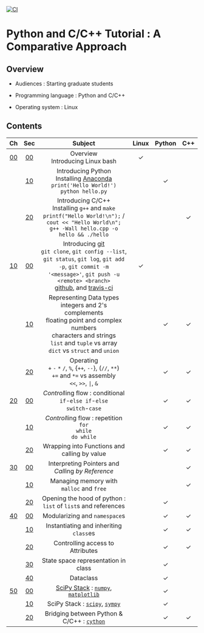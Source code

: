 [![CI](https://github.com/kangwonlee/2018pycpp/actions/workflows/conda_env_test.yml/badge.svg)](https://github.com/kangwonlee/2018pycpp/actions/workflows/conda_env_test.yml)

# Python and C/C++ Tutorial : A Comparative Approach

## Overview

* Audiences : Starting graduate students

* Programming language : Python and C/C++

* Operating system : Linux


## Contents

| Ch  | Sec | Subject                           | Linux | Python | C++ |
|:---:|:---:|:----------------------------------:|:-----:|:------:|:---:|
|  [00](00.python-c-cpp/)  |  [00](00.python-c-cpp/00.python.ipynb)  | Overview<br>Introducing Linux bash |   ✓   |        |     |
|     |  [10](00.python-c-cpp/10.c-cpp.ipynb)  | Introducing Python<br>Installing [Anaconda](https://www.anaconda.com/download/) <br>`print('Hello World!')`<br>`python hello.py` |       |   ✓    |     |
|     |  [20](00.python-c-cpp/20.bash.ipynb)  | Introducing C/C++<br>Installing `g++` and `make`<br>`printf("Hello World!\n");` / `cout << "Hello World\n";`<br>`g++ -Wall hello.cpp -o hello && ./hello` |       |        |  ✓  |
|  [10](10.data-types-and-operators/)  |  [00](10.data-types-and-operators/00.git.ipynb)  | Introducing [git](https://git-scm.com/)<br>`git clone`, `git config --list`, `git status`, `git log`, `git add -p`, `git commit -m '<message>'`, `git push -u <remote> <branch>`<br>[github](https://www.github.com), and [travis-ci](https://www.travis-ci.org) |   ✓   |        |     |
|     |  [10](10.data-types-and-operators/10.types.ipynb)  | Representing Data types <br> integers and 2's complements <br> floating point and complex numbers <br> characters and strings<br>`list` and `tuple` vs array<br>`dict` vs `struct` and `union` |       |   ✓    |  ✓  |
|     |  [20](10.data-types-and-operators/20.operators.ipynb)  | Operating<br>`+` `-` `*` `/`, `%`, {`++`, `--`}, (`//`, `**`)<br>`+=` and `*=` vs assembly<br>`<<`, `>>`, `\|`, `&` |       |   ✓    |  ✓  |
|  [20](20.control-flow/)  |  [00](20.control-flow/00.if.ipynb)  | *Control*ling flow : conditional<br>`if`-`else if`-`else`<br>`switch`-`case` |       |   ✓    |  ✓  |
|     |  [10](20.control-flow/10.for-while.ipynb)  | *Control*ling flow : repetition<br>`for`<br>`while`<br>`do while` |       |   ✓    |  ✓  |
|     |  [20](20.control-flow/20.functions.ipynb)  | Wrapping into Functions and calling by value      |       |   ✓    |  ✓  |
|  [30](30.pointers-and-memory-management/)  |  [00](30.pointers-and-memory-management/00.pointers.ipynb)  | Interpreting Pointers and *Call*ing *by Reference* |       |        |  ✓  |
|     |  [10](30.pointers-and-memory-management/10.calloc-free.ipynb)  | Managing memory with `malloc` and `free` |       |        |  ✓  |
|     |  [20](30.pointers-and-memory-management/20.python.list-reference.ipynb)  | Opening the hood of python : `list` of `list`s and references |       |   ✓    |     |
|  [40](40.object-oriented-programming/)  |  [00](40.object-oriented-programming/00.module-namespace.ipynb)  | Modularizing and `namespace`s |       |   ✓    |  ✓  |
|     |  [10](40.object-oriented-programming/10.class.ipynb)  | Instantiating and inheriting `class`es |       |   ✓    |  ✓  |
|     |  [20](40.object-oriented-programming/20.private-protected-public.ipynb)  | Controlling access to Attributes |       |   ✓    |  ✓  |
|     |  [30](40.object-oriented-programming/30.state-space-in-class.ipynb)  | State space representation in class |       |   ✓    |     |
|     |  [40](40.object-oriented-programming/40.dataclasses.dataclass.ipynb)  | Dataclass |       |   ✓    |     |
|  [50](50.under-the-hood/)  |  [00](50.under-the-hood/00.gdb.ipynb)  | [SciPy Stack](https://www.scipy.org/) : [`numpy`](http://www.numpy.org/), [`matplotlib`](https://matplotlib.org/gallery/index.html) |       |   ✓    |     |
|     |  [10](50.under-the-hood/10.cython.ipynb)  | SciPy Stack : [`scipy`](https://docs.scipy.org/doc/scipy/tutorial/io.html), [`sympy`](https://docs.sympy.org/latest/modules/printing.html#module-sympy.printing.ccode) |       |   ✓    |     |
|     |  [20](50.under-the-hood/20.assembly.ipynb)  | Bridging between Python & C/C++ : [`cython`](https://cython.org) |       |   ✓    |  ✓  |

